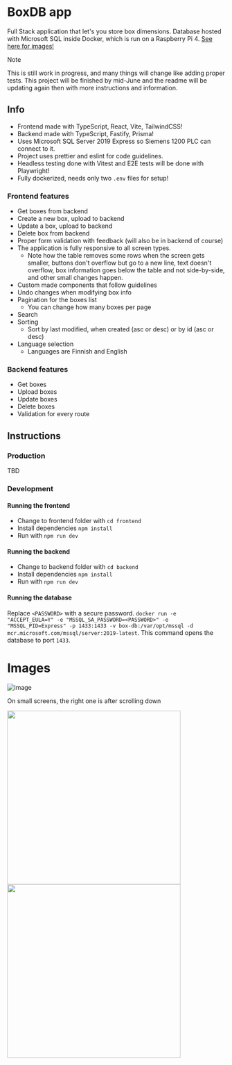 # BoxDB app

Full Stack application that let's you store box dimensions. Database hosted with Microsoft SQL inside Docker, which is run on a Raspberry Pi 4. [See here for images!](#images)

> [!NOTE]
This is still work in progress, and many things will change like adding proper tests. This project will be finished by mid-June and the readme will be updating again then with more instructions and information.


## Info
- Frontend made with TypeScript, React, Vite, TailwindCSS!
- Backend made with TypeScript, Fastify, Prisma!
- Uses Microsoft SQL Server 2019 Express so Siemens 1200 PLC can connect to it.
- Project uses prettier and eslint for code guidelines.
- Headless testing done with Vitest and E2E tests will be done with Playwright!
- Fully dockerized, needs only two `.env` files for setup!

### Frontend features
- Get boxes from backend
- Create a new box, upload to backend
- Update a box, upload to backend
- Delete box from backend
- Proper form validation with feedback (will also be in backend of course)
- The application is fully responsive to all screen types.
  - Note how the table removes some rows when the screen gets smaller, buttons don't overflow but go to a new line, text doesn't overflow, box information goes below the table and not side-by-side, and other small changes happen.
- Custom made components that follow guidelines
- Undo changes when modifying box info
- Pagination for the boxes list
  - You can change how many boxes per page
- Search
- Sorting
  - Sort by last modified, when created (asc or desc) or by id (asc or desc)
- Language selection
  - Languages are Finnish and English

### Backend features
- Get boxes
- Upload boxes
- Update boxes
- Delete boxes
- Validation for every route

## Instructions

### Production

TBD

### Development

#### Running the frontend

- Change to frontend folder with `cd frontend`
- Install dependencies `npm install`
- Run with `npm run dev`

#### Running the backend

- Change to backend folder with `cd backend`
- Install dependencies `npm install`
- Run with `npm run dev`

#### Running the database
 Replace `<PASSWORD>` with a secure password. `docker run -e "ACCEPT_EULA=Y" -e "MSSQL_SA_PASSWORD=<PASSWORD>" -e "MSSQL_PID=Express" -p 1433:1433 -v box-db:/var/opt/mssql -d mcr.microsoft.com/mssql/server:2019-latest`. This command opens the database to port `1433`.

# Images

![image](https://github.com/kristianka/boxdb-app/assets/49764796/c0e14723-8d8f-4657-9b0e-e7e19a3413df)

On small screens, the right one is after scrolling down

<p float="left">
  <img src="https://github.com/kristianka/boxdb-app/assets/49764796/6aa6e802-1d04-4182-b1f3-a73c23a59b47" width="400" />
  <img src="https://github.com/kristianka/boxdb-app/assets/49764796/0747a8d8-3466-47b2-875f-063ddbff93b7" width="400" /> 
</p>

